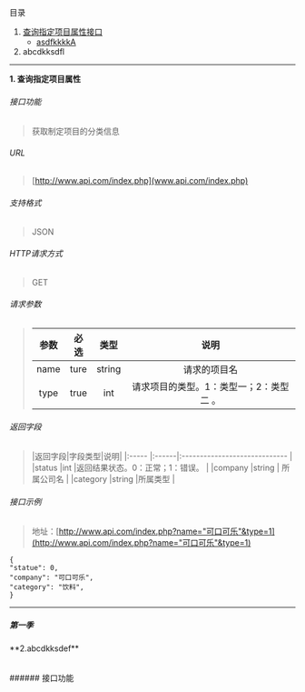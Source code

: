 目录

1. [查询指定项目属性接口](#1)
	* [asdfkkkkA](#2)
2. abcdkksdfl
***

**1. 查询指定项目属性**
###### 接口功能
> 获取制定项目的分类信息

###### URL
> [http://www.api.com/index.php](www.api.com/index.php)

###### 支持格式
> JSON

###### HTTP请求方式
> GET

###### 请求参数
>    |参数|必选|类型|说明|
>    |:---:|:---:|:-----:|:-----:|
>    |name|ture|string|请求的项目名|
>    |type|true|int|请求项目的类型。1：类型一；2：类型二 。|

###### 返回字段
> |返回字段|字段类型|说明|
|:-----   |:------|:-----------------------------   |
|status   |int    |返回结果状态。0：正常；1：错误。   |
|company  |string | 所属公司名                      |
|category |string |所属类型                         |

###### 接口示例
> 地址：[http://www.api.com/index.php?name="可口可乐"&type=1](http://www.api.com/index.php?name="可口可乐"&type=1)

	{
    "statue": 0,
    "company": "可口可乐",
    "category": "饮料",
	}

***
<h5 id='1'>第一季</h5>
**2.abcdkksdef**
	<h6 id='2'></h6>
###### 接口功能